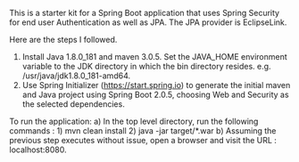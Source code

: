 This is a starter kit for a Spring Boot application that uses Spring Security
for end user Authentication as well as JPA. The JPA provider is EclipseLink.

Here are the steps I followed.

1) Install Java 1.8.0_181 and maven 3.0.5. Set the JAVA_HOME environment variable to the JDK directory in which the bin directory resides. e.g. /usr/java/jdk1.8.0_181-amd64.
2) Use Spring Initializer (https://start.spring.io) to generate the initial maven and Java project using Spring Boot 2.0.5, choosing Web and Security as the selected dependencies.

To run the application:
a) In the top level directory, run the following commands :
       1) mvn clean install
       2) java -jar target/*.war
b) Assuming the previous step executes without issue, open a browser and visit the URL : localhost:8080.
